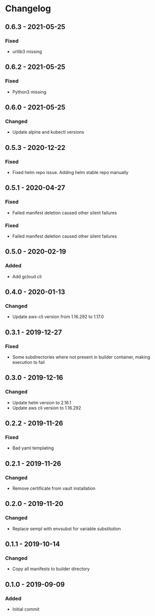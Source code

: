 # Changelog

## 0.6.3 - 2021-05-25
### Fixed
 - urllib3 missing

## 0.6.2 - 2021-05-25
### Fixed
 - Python3 missing

## 0.6.0 - 2021-05-25
### Changed
 - Update alpine and kubectl versions

## 0.5.3 - 2020-12-22
### Fixed
 - Fixed helm repo issue. Adding helm stable repo manually

## 0.5.1 - 2020-04-27
### Fixed
- Failed manifest deletion caused other silent failures
### Fixed
- Failed manifest deletion caused other silent failures

## 0.5.0 - 2020-02-19
### Added
- Add gcloud cli

## 0.4.0 - 2020-01-13
### Changed
- Update aws-cli version from 1.16.292 to 1.17.0

## 0.3.1 - 2019-12-27
### Fixed
- Some subdirectories where not present in builder container, making execution to fail

## 0.3.0 - 2019-12-16
### Changed
- Update helm version to 2.16.1
- Update aws cli version to 1.16.292

## 0.2.2 - 2019-11-26
### Fixed
- Bad yaml templating

## 0.2.1 - 2019-11-26
### Changed
- Remove certificate from vault installation

## 0.2.0 - 2019-11-20
### Changed
- Replace sempl with envsubst for variable substitution

## 0.1.1 - 2019-10-14
### Changed
- Copy all manifests to builder directory 

## 0.1.0 - 2019-09-09
### Added
- Initial commit
